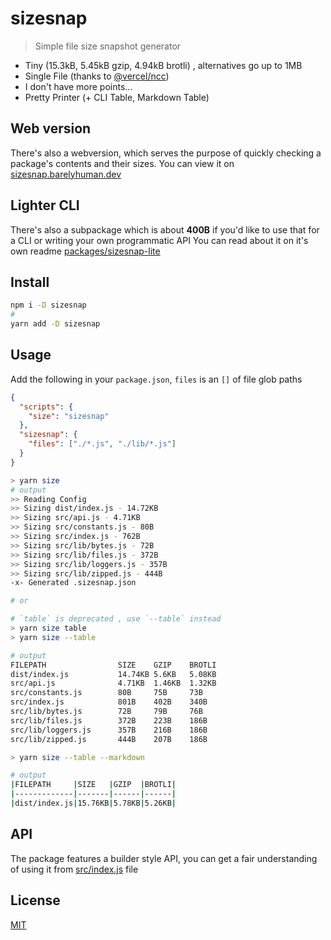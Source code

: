 # sizesnap

> Simple file size snapshot generator

- Tiny (15.3kB, 5.45kB gzip, 4.94kB brotli) , alternatives go up to 1MB
- Single File (thanks to [@vercel/ncc](https://github.com/@vercel/ncc))
- I don't have more points...
- Pretty Printer (+ CLI Table, Markdown Table)

## Web version

There's also a webversion, which serves the purpose of quickly checking a package's contents and their sizes. You can view it on [sizesnap.barelyhuman.dev](http://sizesnap.barelyhuman.dev)

## Lighter CLI

There's also a subpackage which is about **400B** if you'd like to use that for a CLI or writing your own programmatic API
You can read about it on it's own readme [packages/sizesnap-lite](packages/sizesnap-lite)

## Install

```sh
npm i -D sizesnap
#
yarn add -D sizesnap
```

## Usage

Add the following in your `package.json`, `files` is an `[]` of file glob paths

```json
{
  "scripts": {
    "size": "sizesnap"
  },
  "sizesnap": {
    "files": ["./*.js", "./lib/*.js"]
  }
}
```

```sh
> yarn size
# output
>> Reading Config
>> Sizing dist/index.js - 14.72KB
>> Sizing src/api.js - 4.71KB
>> Sizing src/constants.js - 80B
>> Sizing src/index.js - 762B
>> Sizing src/lib/bytes.js - 72B
>> Sizing src/lib/files.js - 372B
>> Sizing src/lib/loggers.js - 357B
>> Sizing src/lib/zipped.js - 444B
-x- Generated .sizesnap.json

# or

# `table` is deprecated , use `--table` instead
> yarn size table
> yarn size --table

# output
FILEPATH                SIZE    GZIP    BROTLI
dist/index.js           14.74KB 5.6KB   5.08KB
src/api.js              4.71KB  1.46KB  1.32KB
src/constants.js        80B     75B     73B
src/index.js            801B    402B    340B
src/lib/bytes.js        72B     79B     76B
src/lib/files.js        372B    223B    186B
src/lib/loggers.js      357B    216B    186B
src/lib/zipped.js       444B    207B    186B

> yarn size --table --markdown

# output
|FILEPATH     |SIZE   |GZIP  |BROTLI|
|-------------|-------|------|------|
|dist/index.js|15.76KB|5.78KB|5.26KB|

```

## API

The package features a builder style API, you can get a fair understanding of using it from [src/index.js](packages/sizesnap/src/index.js) file

## License

[MIT](/LICENSE)
